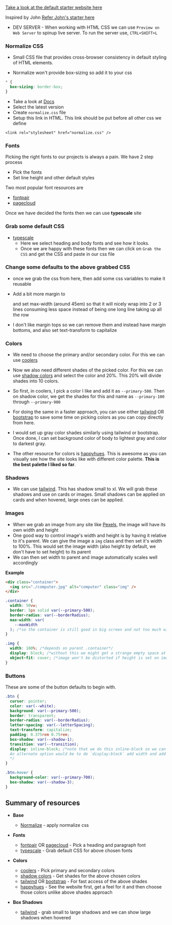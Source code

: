 [Take a look at the default starter website here](https://front-end-default-starter.netlify.app/)

Inspired by John [Refer John's starter here](https://github.com/john-smilga/default-starter)

- DEV SERVER - When working with HTML CSS we can use `Preview on Web Server` to spinup live server. To run the server use, `CTRL+SHIFT+L`

### Normalize CSS

- Small CSS file that provides cross-browser consistency in default styling of HTML elements.

- Normalize won't provide box-sizing so add it to your css

```css
* {
  box-sizing: border-box;
}
```

- Take a look at [Docs](https://necolas.github.io/normalize.css/)
- Select the latest version
- Create `normalize.css` file
- Setup this link in HTML. This link should be put before all other css we define

`<link rel="stylesheet" href="normalize.css" />`

### Fonts

Picking the right fonts to our projects is always a pain. We have 2 step process

- Pick the fonts
- Set line height and other default styles

Two most popular font resources are

- [fontpair](https://www.fontpair.co/)
- [pagecloud](https://www.pagecloud.com/blog/best-google-fonts-pairings)

Once we have decided the fonts then we can use **typescale** site

### Grab some default CSS

- [typescale](https://type-scale.com/)
  - Here we select heading and body fonts and see how it looks.
  - Once we are happy with these fonts then we can click on `Grab the CSS` and get the CSS and paste in our css file

### Change some defaults to the above grabbed CSS

- once we grab the css from here, then add some css variables to make it reusable

- Add a bit more margin to <p> and set max-width (around 45em) so that it will nicely wrap into 2 or 3 lines consuming less space instead of being one long line taking up all the row

- I don't like margin tops so we can remove them and instead have margin bottoms, and also set text-transform to capitalize

### Colors

- We need to choose the primary and/or secondary color. For this we can use [coolers](https://coolors.co/)

- Now we also need different shades of the picked color. For this we can use [shadow colors](https://noeldelgado.github.io/shadowlord/#1e5a81) and select the color and 20%. This 20% will divide shades into 10 colors.

- So first, in coolers, I pick a color I like and add it as `--primary-500`. Then on shadow color, we get the shades for this and name as `--primary-100` through `--primary-900`

- For doing the same in a faster approach, you can use either [tailwind](https://tailwindcss.com/docs/customizing-colors#color-palette-reference) OR [bootstrap](https://getbootstrap.com/docs/5.0/customize/color/#color-sass-maps) to save some time on picking colors as you can copy directly from here.

- I would set up gray color shades similarly using tailwind or bootstrap. Once done, I can set background color of body to lightest gray and color to darkest gray.

- The other resource for colors is [happyhues](https://www.happyhues.co/). This is awesome as you can visually see how the site looks like with different color palette. **This is the best palette I liked so far**.

### Shadows

- We can use [tailwind](https://tailwindcss.com/docs/box-shadow). This has shadow small to xl. We will grab these shadows and use on cards or images. Small shadows can be applied on cards and when hovered, large ones can be applied.

### Images

- When we grab an image from any site like [Pexels](https://www.pexels.com/search/computer/), the image will have its own width and height
- One good way to control image's width and height is by having it relative to it's parent. We can give the image a `img` class and then set it's width to 100%. This would set the image width (also height by default, we don't have to set height) to its parent
- We can then set width to parent and image automatically scales well accordingly

**Example**

```html
<div class="container">
  <img src="./computer.jpg" alt="computer" class="img" />
</div>
```

```css
.container {
  width: 50vw;
  border: 5px solid var(--primary-500);
  border-radius: var(--borderRadius);
  max-width: var(
    --maxWidth
  ); /*so the container is still good in big screen and not too much wider*/
}

.img {
  width: 100%; /*depends on parent .container*/
  display: block; /*without this we might get a strange empty space at the bottom */
  object-fit: cover; /*image won't be distorted if height is set on image or parent*/
}
```

### Buttons

These are some of the button defaults to begin with.

```css
.btn {
  cursor: pointer;
  color: var(--white);
  background: var(--primary-500);
  border: transparent;
  border-radius: var(--borderRadius);
  letter-spacing: var(--letterSpacing);
  text-transform: capitalize;
  padding: 0.375rem 0.75rem;
  box-shadow: var(--shadow-1);
  transition: var(--transition);
  display: inline-block; /*note that we do this inline-block so we can place it where we want in a column
  An alternate option would be to do `display:block` add width and add margin: 0 auto
  */
}

.btn:hover {
  background-color: var(--primary-700);
  box-shadow: var(--shadow-3);
}
```

## Summary of resources

- **Base**

  - [Normalize](https://necolas.github.io/normalize.css/) - apply normalize css

- **Fonts**

  - [fontpair](https://www.fontpair.co/) OR [pagecloud](https://www.pagecloud.com/blog/best-google-fonts-pairings) - Pick a heading and paragraph font
  - [typescale](https://type-scale.com/) - Grab default CSS for above chosen fonts

- **Colors**

  - [coolers](https://coolors.co/) - Pick primary and secondary colors
  - [shadow colors](https://noeldelgado.github.io/shadowlord/#1e5a81) - Get shades for the above chosen colors
  - [tailwind](https://tailwindcss.com/docs/customizing-colors#color-palette-reference) OR [bootstrap](https://getbootstrap.com/docs/5.0/customize/color/#color-sass-maps) - For fast access of the above shades
  - [happyhues](https://www.happyhues.co/) - See the website first, get a feel for it and then choose those colors unlike above shades approach

- **Box Shadows**

  - [tailwind](https://tailwindcss.com/docs/box-shadow) - grab small to large shadows and we can show large shadows when hovered
